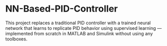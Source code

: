 # NN-Based-PID-Controller
This project replaces a traditional PID controller with a trained neural network that learns to replicate PID behavior using supervised learning — implemented from scratch in MATLAB and Simulink without using any toolboxes.
